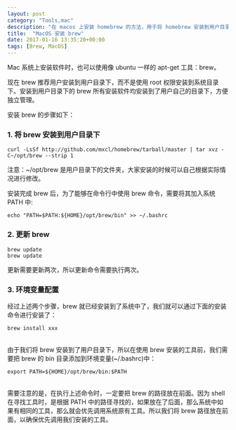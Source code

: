 ```yaml
---
layout: post
category: "Tools,mac"
description: "在 macos 上安装 homebrew 的方法，用于将 homebrew 安装到用户目录下"
title:  "MacOS 安装 brew"
date: 2017-01-16 13:35:20+00:00
tags: [Brew, MacOS]
---
```


Mac 系统上安装软件时，也可以使用像 ubuntu 一样的 apt-get 工具：brew。

现在 brew 推荐用户安装到用户目录下，而不是使用 root 权限安装到系统目录下。安装到用户目录下的 brew 所有安装软件均安装到了用户自己的目录下，方便独立管理。

安装 brew 的步骤如下：

### 1. 将 brew 安装到用户目录下

```
curl -LsSf http://github.com/mxcl/homebrew/tarball/master | tar xvz -C~/opt/brew --strip 1
```

注意：~/opt/brew 是用户目录下的文件夹，大家安装的时候可以自己根据实际情况进行修改。

安装完成 brew 后，为了能够在命令行中使用 brew 命令，需要将其加入系统 PATH 中:

```
echo "PATH=$PATH:${HOME}/opt/brew/bin" >> ~/.bashrc
```

### 2. 更新 brew

```
brew update
brew update
```

更新需要更新两次，所以更新命令需要执行两次。

### 3. 环境变量配置
经过上述两个步骤，brew 就已经安装到了系统中了，我们就可以通过下面的安装命令进行安装了：

```
brew install xxx
```
</br>
由于我们将 brew 安装到了用户目录下，所以在使用 brew 安装的工具前，我们需要把 brew 的 bin 目录添加到环境变量(~/.bashrc)中：

```
export PATH=${HOME}/opt/brew/bin:$PATH

```
</br>
需要注意的是，在执行上述命令时，一定要把 brew 的路径放在前面。因为 shell 在寻找工具时，是根据 PATH 中的路径寻找的，如果放在了后面，那么系统中如果有相同的工具，那么就会优先调用系统原有工具。所以我们将 brew 路径放在前面，以确保优先调用我们安装的工具。
